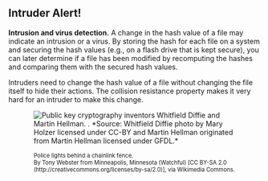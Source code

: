 ## Intruder Alert!
**Intrusion and virus detection.** A change in the hash value of a file may indicate an intrusion or a virus. By storing the hash for each file on a system and securing the hash values (e.g., on a flash drive that is kept secure), you can later determine if a file has been modified  by recomputing the hashes and comparing them with the secured hash values. 

Intruders need to change the hash value of a file without changing the file itself to hide their actions. The collision resistance property makes it very hard for an intruder to make this change.

<figure class="snippetimg" style="margin: 0 auto;width:80%">

  <img src=".guides/img/lightsfence.jpg" alt="Public key cryptography inventors Whitfield Diffie and Martin Hellman. . *Source: Whitfield Diffie photo by Mary Holzer licensed under CC-BY and Martin Hellman originated from Martin Hellman licensed under GFDL.*
">
  <figcaption style="font-size: 0.8em; text-align: left;">Police lights behind a chainlink fence.
</br>
 By Tony Webster from Minneapolis, Minnesota (Watchful) [CC BY-SA 2.0 (http://creativecommons.org/licenses/by-sa/2.0)], via Wikimedia Commons.</figcaption>
</figure>
